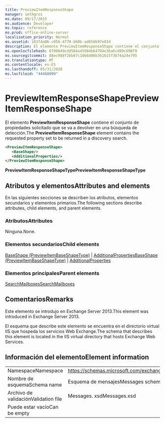 ```yaml
---
title: PreviewItemResponseShape
manager: sethgros
ms.date: 09/17/2015
ms.audience: Developer
ms.topic: reference
ms.prod: office-online-server
localization_priority: Normal
ms.assetid: 183f4a06-c056-4770-b00b-ad850b97e03d
description: El elemento PreviewItemResponseShape contiene el conjunto de propiedades solicitado que se va a devolver en una búsqueda de detección.
ms.openlocfilehash: 6f00849cdd564a45084b64704e36a6cd09c698f9
ms.sourcegitcommit: 88ec988f2bb67c1866d06b361615f3674a24e795
ms.translationtype: MT
ms.contentlocale: es-ES
ms.lasthandoff: 05/31/2020
ms.locfileid: "44468099"
---
```

# <a name="previewitemresponseshape"></a><span data-ttu-id="4113f-103">PreviewItemResponseShape</span><span class="sxs-lookup"><span data-stu-id="4113f-103">PreviewItemResponseShape</span></span>

<span data-ttu-id="4113f-104">El elemento **PreviewItemResponseShape** contiene el conjunto de propiedades solicitado que se va a devolver en una búsqueda de detección.</span><span class="sxs-lookup"><span data-stu-id="4113f-104">The **PreviewItemResponseShape** element contains the requested property set to be returned in a discovery search.</span></span> 
  
```XML
<PreviewItemResponseShape>
   <BaseShape/>
   <AdditionalProperties/>
</PreviewItemResponseShape>
```

 <span data-ttu-id="4113f-105">**PreviewItemResponseShapeType**</span><span class="sxs-lookup"><span data-stu-id="4113f-105">**PreviewItemResponseShapeType**</span></span>
## <a name="attributes-and-elements"></a><span data-ttu-id="4113f-106">Atributos y elementos</span><span class="sxs-lookup"><span data-stu-id="4113f-106">Attributes and elements</span></span>

<span data-ttu-id="4113f-107">En las siguientes secciones se describen los atributos, elementos secundarios y elementos primarios.</span><span class="sxs-lookup"><span data-stu-id="4113f-107">The following sections describe attributes, child elements, and parent elements.</span></span>
  
### <a name="attributes"></a><span data-ttu-id="4113f-108">Atributos</span><span class="sxs-lookup"><span data-stu-id="4113f-108">Attributes</span></span>

<span data-ttu-id="4113f-109">Ninguna.</span><span class="sxs-lookup"><span data-stu-id="4113f-109">None.</span></span>
  
### <a name="child-elements"></a><span data-ttu-id="4113f-110">Elementos secundarios</span><span class="sxs-lookup"><span data-stu-id="4113f-110">Child elements</span></span>

<span data-ttu-id="4113f-111">[BaseShape (PreviewItemBaseShapeType)](baseshape-previewitembaseshapetype.md)  |  [AdditionalProperties](additionalproperties.md)</span><span class="sxs-lookup"><span data-stu-id="4113f-111">[BaseShape (PreviewItemBaseShapeType)](baseshape-previewitembaseshapetype.md) | [AdditionalProperties](additionalproperties.md)</span></span>
  
### <a name="parent-elements"></a><span data-ttu-id="4113f-112">Elementos principales</span><span class="sxs-lookup"><span data-stu-id="4113f-112">Parent elements</span></span>

[<span data-ttu-id="4113f-113">SearchMailboxes</span><span class="sxs-lookup"><span data-stu-id="4113f-113">SearchMailboxes</span></span>](searchmailboxes.md)
  
## <a name="remarks"></a><span data-ttu-id="4113f-114">Comentarios</span><span class="sxs-lookup"><span data-stu-id="4113f-114">Remarks</span></span>

<span data-ttu-id="4113f-115">Este elemento se introdujo en Exchange Server 2013.</span><span class="sxs-lookup"><span data-stu-id="4113f-115">This element was introduced in Exchange Server 2013.</span></span>
  
<span data-ttu-id="4113f-116">El esquema que describe este elemento se encuentra en el directorio virtual IIS que hospeda los servicios Web Exchange.</span><span class="sxs-lookup"><span data-stu-id="4113f-116">The schema that describes this element is located in the IIS virtual directory that hosts Exchange Web Services.</span></span>
  
## <a name="element-information"></a><span data-ttu-id="4113f-117">Información del elemento</span><span class="sxs-lookup"><span data-stu-id="4113f-117">Element information</span></span>

|||
|:-----|:-----|
|<span data-ttu-id="4113f-118">Namespace</span><span class="sxs-lookup"><span data-stu-id="4113f-118">Namespace</span></span>  <br/> |https://schemas.microsoft.com/exchange/services/2006/messages  <br/> |
|<span data-ttu-id="4113f-119">Nombre de esquema</span><span class="sxs-lookup"><span data-stu-id="4113f-119">Schema name</span></span>  <br/> |<span data-ttu-id="4113f-120">Esquema de mensajes</span><span class="sxs-lookup"><span data-stu-id="4113f-120">Messages schema</span></span>  <br/> |
|<span data-ttu-id="4113f-121">Archivo de validación</span><span class="sxs-lookup"><span data-stu-id="4113f-121">Validation file</span></span>  <br/> |<span data-ttu-id="4113f-122">Messages. xsd</span><span class="sxs-lookup"><span data-stu-id="4113f-122">Messages.xsd</span></span>  <br/> |
|<span data-ttu-id="4113f-123">Puede estar vacío</span><span class="sxs-lookup"><span data-stu-id="4113f-123">Can be empty</span></span>  <br/> ||
   

